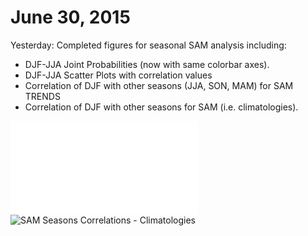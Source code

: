# June 30, 2015

Yesterday: Completed figures for seasonal SAM analysis including: 
* DJF-JJA Joint Probabilities (now with same colorbar axes). 
* DJF-JJA Scatter Plots with correlation values
* Correlation of DJF with other seasons (JJA, SON, MAM) for SAM TRENDS
* Correlation of DJF with other seasons for SAM (i.e. climatologies). 

![DJF-JJA Joint Probabilities](/data1/fesd1/jthom143/CMIP5_seasonal_analysis/DJF_JJA_Joint_probabilities/DJF_JJA_joint_probabilities.pdf)
![SAM Seasons Correlations - Climatologies](/data1/fesd1/jthom143/CMIP5_seasonal_analysis/DJF_JJA_Joint_probabilities/sam_djf_seasons_corr.png)
